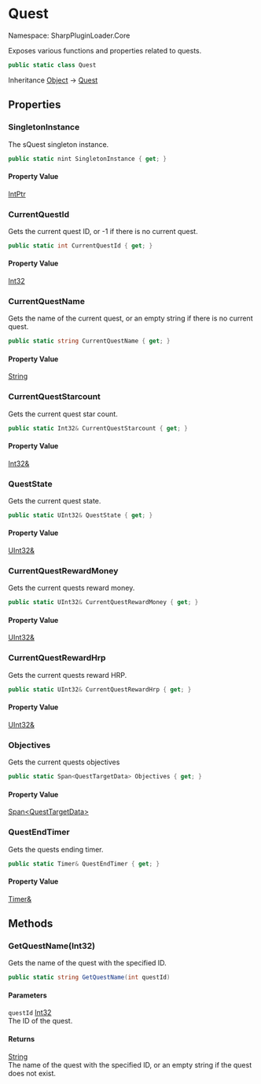 # Quest

Namespace: SharpPluginLoader.Core

Exposes various functions and properties related to quests.

```csharp
public static class Quest
```

Inheritance [Object](https://docs.microsoft.com/en-us/dotnet/api/System.Object) → [Quest](./SharpPluginLoader.Core.Quest.md)

## Properties

### **SingletonInstance**

The sQuest singleton instance.

```csharp
public static nint SingletonInstance { get; }
```

#### Property Value

[IntPtr](https://docs.microsoft.com/en-us/dotnet/api/System.IntPtr)<br>

### **CurrentQuestId**

Gets the current quest ID, or -1 if there is no current quest.

```csharp
public static int CurrentQuestId { get; }
```

#### Property Value

[Int32](https://docs.microsoft.com/en-us/dotnet/api/System.Int32)<br>

### **CurrentQuestName**

Gets the name of the current quest, or an empty string if there is no current quest.

```csharp
public static string CurrentQuestName { get; }
```

#### Property Value

[String](https://docs.microsoft.com/en-us/dotnet/api/System.String)<br>

### **CurrentQuestStarcount**

Gets the current quest star count.

```csharp
public static Int32& CurrentQuestStarcount { get; }
```

#### Property Value

[Int32&](https://docs.microsoft.com/en-us/dotnet/api/System.Int32&)<br>

### **QuestState**

Gets the current quest state.

```csharp
public static UInt32& QuestState { get; }
```

#### Property Value

[UInt32&](https://docs.microsoft.com/en-us/dotnet/api/System.UInt32&)<br>

### **CurrentQuestRewardMoney**

Gets the current quests reward money.

```csharp
public static UInt32& CurrentQuestRewardMoney { get; }
```

#### Property Value

[UInt32&](https://docs.microsoft.com/en-us/dotnet/api/System.UInt32&)<br>

### **CurrentQuestRewardHrp**

Gets the current quests reward HRP.

```csharp
public static UInt32& CurrentQuestRewardHrp { get; }
```

#### Property Value

[UInt32&](https://docs.microsoft.com/en-us/dotnet/api/System.UInt32&)<br>

### **Objectives**

Gets the current quests objectives

```csharp
public static Span<QuestTargetData> Objectives { get; }
```

#### Property Value

[Span&lt;QuestTargetData&gt;](https://docs.microsoft.com/en-us/dotnet/api/System.Span-1)<br>

### **QuestEndTimer**

Gets the quests ending timer.

```csharp
public static Timer& QuestEndTimer { get; }
```

#### Property Value

[Timer&](./SharpPluginLoader.Core.Timer.md)<br>

## Methods

### **GetQuestName(Int32)**

Gets the name of the quest with the specified ID.

```csharp
public static string GetQuestName(int questId)
```

#### Parameters

`questId` [Int32](https://docs.microsoft.com/en-us/dotnet/api/System.Int32)<br>
The ID of the quest.

#### Returns

[String](https://docs.microsoft.com/en-us/dotnet/api/System.String)<br>
The name of the quest with the specified ID, or an empty string if the quest does not exist.
